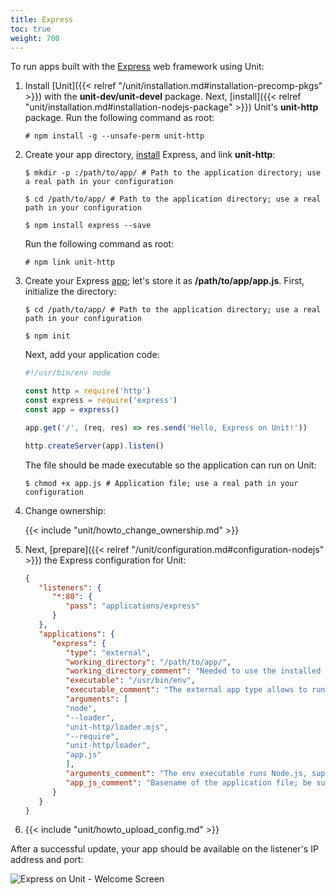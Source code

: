 ```yaml
---
title: Express
toc: true
weight: 700
---
```


To run apps built with the [Express](https://expressjs.com) web framework
using Unit:

1. Install [Unit]({{< relref "/unit/installation.md#installation-precomp-pkgs" >}})
   with the **unit-dev/unit-devel** package. Next, [install]({{< relref "unit/installation.md#installation-nodejs-package" >}}) Unit's **unit-http** package. Run the following
   command as root:

   ```console
   # npm install -g --unsafe-perm unit-http
   ```

2. Create your app directory, [install](https://expressjs.com/en/starter/installing.html) Express, and link **unit-http**:

   ```console
   $ mkdir -p :/path/to/app/ # Path to the application directory; use a real path in your configuration
   ```

   ```console
   $ cd /path/to/app/ # Path to the application directory; use a real path in your configuration
   ```

   ```console
   $ npm install express --save
   ```

   Run the following command as root:

   ```console
   # npm link unit-http
   ```

3. Create your Express [app](https://expressjs.com/en/starter/hello-world.html);
   let's store it as **/path/to/app/app.js**. First, initialize the directory:

   ```console
   $ cd /path/to/app/ # Path to the application directory; use a real path in your configuration
   ```

   ```console
   $ npm init
   ```

   Next, add your application code:

   ```javascript
   #!/usr/bin/env node

   const http = require('http')
   const express = require('express')
   const app = express()

   app.get('/', (req, res) => res.send('Hello, Express on Unit!'))

   http.createServer(app).listen()
   ```

   The file should be made executable so the application can run on Unit:

   ```console
   $ chmod +x app.js # Application file; use a real path in your configuration
   ```

4. Change ownership:

   {{< include "unit/howto_change_ownership.md" >}}


5. Next, [prepare]({{< relref "/unit/configuration.md#configuration-nodejs" >}})
the Express configuration for Unit:

   ```json
   {
      "listeners": {
         "*:80": {
            "pass": "applications/express"
         }
      },
      "applications": {
         "express": {
            "type": "external",
            "working_directory": "/path/to/app/",
            "working_directory_comment": "Needed to use the installed NPM modules; use a real path in your configuration",
            "executable": "/usr/bin/env",
            "executable_comment": "The external app type allows to run arbitrary executables, provided they establish communication with Unit",
            "arguments": [
            "node",
            "--loader",
            "unit-http/loader.mjs",
            "--require",
            "unit-http/loader",
            "app.js"
            ],
            "arguments_comment": "The env executable runs Node.js, supplying Unit's loader module and your app code as arguments",
            "app_js_comment": "Basename of the application file; be sure to make it executable"
         }
      }
   }
   ```

6.    {{< include "unit/howto_upload_config.md" >}}

   After a successful update, your app should be available on the listener's IP
   address and port:

![Express on Unit - Welcome Screen](/unit/images/express.png)
